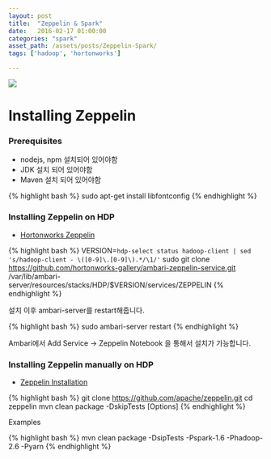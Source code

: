 ```yaml
---
layout: post
title:  "Zeppelin & Spark"
date:   2016-02-17 01:00:00
categories: "spark"
asset_path: /assets/posts/Zeppelin-Spark/
tags: ['hadoop', 'hortonworks']

---
```


<img src="{{ page.asset_path }}spark.jpg" class="img-responsive img-rounded">

# Installing Zeppelin 

### Prerequisites 

* nodejs, npm 설치되어 있어야함
* JDK 설치 되어 있어야함
* Maven 설치 되어 있어야함

{% highlight bash %}
sudo apt-get install libfontconfig
{% endhighlight %}


### Installing Zeppelin on HDP

* [Hortonworks Zeppelin][Hortonworks Zeppelin]

{% highlight bash %}
VERSION=`hdp-select status hadoop-client | sed 's/hadoop-client - \([0-9]\.[0-9]\).*/\1/'`
sudo git clone https://github.com/hortonworks-gallery/ambari-zeppelin-service.git /var/lib/ambari-server/resources/stacks/HDP/$VERSION/services/ZEPPELIN
{% endhighlight %}

설치 이후 ambari-server를 restart해줍니다.

{% highlight bash %}
sudo ambari-server restart
{% endhighlight %}

Ambari에서 Add Service -> Zeppelin Notebook 을 통해서 설치가 가능합니다.


### Installing Zeppelin manually on HDP

* [Zeppelin Installation][Zeppelin Installation]

{% highlight bash %}
git clone https://github.com/apache/zeppelin.git
cd zeppelin
mvn clean package -DskipTests [Options]
{% endhighlight %}

Examples 

{% highlight bash %}
mvn clean package -DsipTests -Pspark-1.6 -Phadoop-2.6 -Pyarn
{% endhighlight %}




[Zeppelin Installation]: https://github.com/apache/zeppelin
[Hortonworks Zeppelin]: http://hortonworks.com/apache/zeppelin/#section_3


